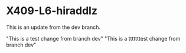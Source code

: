 # X409-L6-hiraddlz

This is an update from the dev branch.

"This is a test change from branch dev" 
"This is a tttttttest change from branch dev" 
